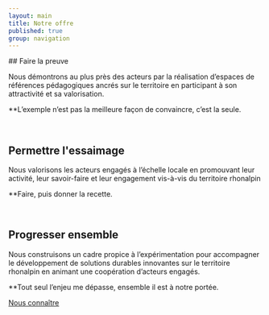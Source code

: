 ```yaml
---
layout: main
title: Notre offre
published: true
group: navigation
---
```


<div class="section_content" markdown="1">
## Faire la preuve  

Nous démontrons au plus près des acteurs par la réalisation d’espaces de références pédagogiques ancrés sur le territoire en participant à son attractivité et sa valorisation.  
<p class="center">
**L’exemple n’est pas la meilleure façon de convaincre, c’est la seule.  
</p>
<br>

## Permettre l'essaimage  
Nous valorisons les acteurs engagés à l’échelle locale en promouvant leur activité, leur savoir-faire et leur engagement vis-à-vis du territoire rhonalpin
<p class="center">
**Faire, puis donner la recette.
</p>
<br>

## Progresser ensemble  
Nous construisons un cadre propice à l’expérimentation pour accompagner le développement de solutions durables innovantes sur le territoire rhonalpin en animant une coopération d’acteurs engagés.
<p class="center">
**Tout seul l’enjeu me dépasse, ensemble il est à notre portée.
<br>
</p>
  <a href="01-nous-sommes.html" class="button">Nous connaître</a>
  </div>
<br>
